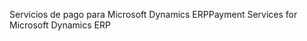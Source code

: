 <span data-ttu-id="d3c2f-101">Servicios de pago para Microsoft Dynamics ERP</span><span class="sxs-lookup"><span data-stu-id="d3c2f-101">Payment Services for Microsoft Dynamics ERP</span></span>